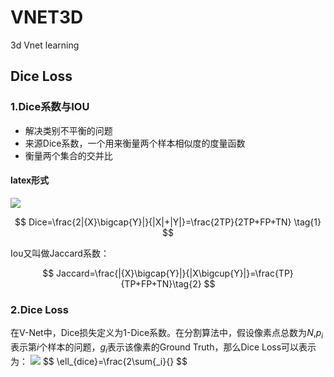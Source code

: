 # VNET3D
3d Vnet learning



## Dice Loss

### 1.Dice系数与IOU

- 解决类别不平衡的问题
- 来源Dice系数，一个用来衡量两个样本相似度的度量函数
- 衡量两个集合的交并比


#### latex形式
![](http://latex.codecogs.com/svg.latex?公式代码)

$$
Dice=\frac{2|{X}\bigcap{Y}|}{|X|+|Y|}=\frac{2TP}{2TP+FP+TN} \tag{1}
$$

Iou又叫做Jaccard系数：

$$
Jaccard=\frac{|{X}\bigcap{Y}|}{|X\bigcup{Y}|}=\frac{TP}{TP+FP+TN}\tag{2}
$$

### 2.Dice Loss

在V-Net中，Dice损失定义为1-Dice系数。在分割算法中，假设像素点总数为$N$,$p_i$表示第$i$个样本的问题，$g_i$表示该像素的Ground Truth，那么Dice Loss可以表示为：
![](http://latex.codecogs.com/svg.latex?公式代码)
$$
\ell_{dice}=\frac{2\sum{_i}{}
$$
